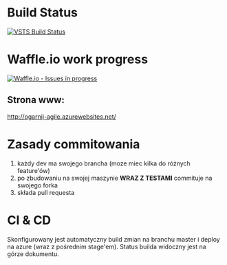 # Build Status
[![VSTS Build Status](https://zn1web.visualstudio.com/_apis/public/build/definitions/79e054d5-f75b-4213-afad-e16c92339659/1/badge)](#)

# Waffle.io work progress
[![Waffle.io - Issues in progress](https://badge.waffle.io/ZespolNumerJeden/zn1.svg?label=in%20progress&title=In%20Progress)](http://waffle.io/ZespolNumerJeden/zn1)

## Strona www:
http://ogarnij-agile.azurewebsites.net/

# Zasady commitowania
1. każdy dev ma swojego brancha (moze miec kilka do różnych feature'ów)
2. po zbudowaniu na swojej maszynie **WRAZ Z TESTAMI** commituje na swojego forka
3. składa pull requesta

# CI & CD
Skonfigurowany jest automatyczny build zmian na branchu master i deploy na azure (wraz z pośrednim stage'em). Status builda widoczny jest na górze dokumentu.

